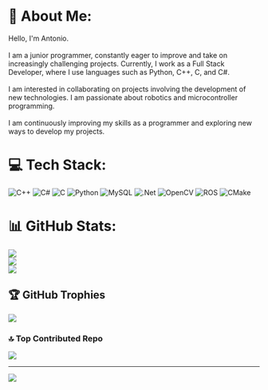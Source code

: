 # 💫 About Me:
Hello, I'm Antonio.<br><br>I am a junior programmer, constantly eager to improve and take on increasingly challenging projects. Currently, I work as a Full Stack Developer, where I use languages such as Python, C++, C, and C#.<br><br>I am interested in collaborating on projects involving the development of new technologies. I am passionate about robotics and microcontroller programming.<br><br>I am continuously improving my skills as a programmer and exploring new ways to develop my projects.


# 💻 Tech Stack:
![C++](https://img.shields.io/badge/c++-%2300599C.svg?style=for-the-badge&logo=c%2B%2B&logoColor=white) ![C#](https://img.shields.io/badge/c%23-%23239120.svg?style=for-the-badge&logo=csharp&logoColor=white) ![C](https://img.shields.io/badge/c-%2300599C.svg?style=for-the-badge&logo=c&logoColor=white) ![Python](https://img.shields.io/badge/python-3670A0?style=for-the-badge&logo=python&logoColor=ffdd54) ![MySQL](https://img.shields.io/badge/mysql-4479A1.svg?style=for-the-badge&logo=mysql&logoColor=white) ![.Net](https://img.shields.io/badge/.NET-5C2D91?style=for-the-badge&logo=.net&logoColor=white) ![OpenCV](https://img.shields.io/badge/opencv-%23white.svg?style=for-the-badge&logo=opencv&logoColor=white) ![ROS](https://img.shields.io/badge/ros-%230A0FF9.svg?style=for-the-badge&logo=ros&logoColor=white) ![CMake](https://img.shields.io/badge/CMake-%23008FBA.svg?style=for-the-badge&logo=cmake&logoColor=white)
# 📊 GitHub Stats:
![](https://github-readme-stats.vercel.app/api?username=ANT-RX&theme=swift&hide_border=false&include_all_commits=true&count_private=true)<br/>
![](https://github-readme-streak-stats.herokuapp.com/?user=ANT-RX&theme=swift&hide_border=false)<br/>
![](https://github-readme-stats.vercel.app/api/top-langs/?username=ANT-RX&theme=swift&hide_border=false&include_all_commits=true&count_private=true&layout=compact)

## 🏆 GitHub Trophies
![](https://github-profile-trophy.vercel.app/?username=ANT-RX&theme=cobalt&no-frame=false&no-bg=true&margin-w=4)

### 🔝 Top Contributed Repo
![](https://github-contributor-stats.vercel.app/api?username=ANT-RX&limit=5&theme=dark&combine_all_yearly_contributions=true)

---
[![](https://visitcount.itsvg.in/api?id=ANT-RX&icon=0&color=0)](https://visitcount.itsvg.in)

<!-- Proudly created with GPRM ( https://gprm.itsvg.in ) -->
